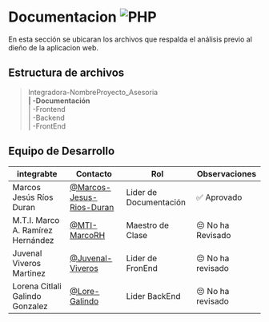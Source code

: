 # Documentacion ![PHP](https://img.shields.io/badge/PHP-777BB4?style=for-the-badge&logo=php&logoColor=white)
En esta sección se ubicaran los archivos que respalda el análisis previo al dieño de la aplicacion web.

## Estructura de archivos 


>Integradora-NombreProyecto_Asesoria <br>
**| -Documentación** <br>
>| -Frontend <br>
>| -Backend <br>
>| -FrontEnd

## Equipo de Desarrollo
|integrabte|Contacto|Rol|Observaciones|
|-----------|-------|---|-------------|
|Marcos Jesús Ríos Duran|[@Marcos-Jesus-Rios-Duran](https://github.com/Marcos-Jesus-Rios-Duran)|Lider de Documentación| ✅ Aprovado
|M.T.I. Marco A. Ramírez Hernández|[@MTI-MarcoRH](https://github.com/MTI-MarcoRH)|Maestro de Clase|😔 No ha Revisado|
|Juvenal Viveros Martinez|[@Juvenal-Viveros](https://github.com/Juvenal-Viveros)|Lider de FronEnd| 😔 No ha revisado |
|Lorena Citlali Galindo Gonzalez|[@Lore-Galindo](https://github.com/Lore-Galindo)|Lider BackEnd|😔 No ha revisado|
